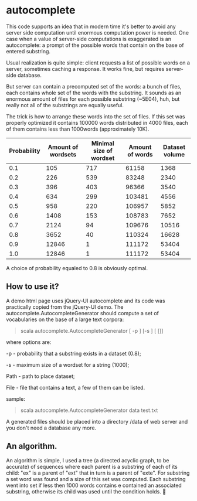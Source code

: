 autocomplete
============

This code supports an idea that in modern time it's better to avoid any server side computation until enormous computation power is needed. One case when a value of server-side computations is exaggerated is an autocomplete: a prompt of the possible words that contain on the base of  entered substring.

Usual realization is quite simple: client requests a list of possible words on a server, sometimes caching a response. It works fine, but requires server-side database. 

But server can contain a precomputed set of the words: a bunch of files, each  contains whole set of the words with the substring. It sounds as an enormous amount of files for each possible substring (~5E04), huh, but really not  all of the substrings are equally useful. 

The trick is how to arrange these words into the set of files. If this set was properly optimized it contains 100000 words distributed in 4000 files, each of them contains less than 1000words (approximately 10K).


| Probability | Amount of wordsets | Minimal size of wordset | Amount of words | Dataset volume |
|-------------|--------------------|-------------------------|-----------------|----------------|
| 0.1         | 105   | 717 | 61158  | 1368  |
| 0.2         | 226   | 539 | 83248  | 2340  |
| 0.3         | 396   | 403 | 96366  | 3540  |
| 0.4         | 634   | 299 | 103481 | 4556  |
| 0.5         | 958   | 220 | 106957 | 5852  |
| 0.6         | 1408  | 153 | 108783 | 7652  |
| 0.7         | 2124  | 94  | 109676 | 10516 |
| 0.8         | 3652  | 40  | 110324 | 16628 |
| 0.9         | 12846 | 1   | 111172 | 53404 |
| 1.0         | 12846 | 1   | 111172 | 53404 |

A choice of probability equaled to 0.8 is obviously optimal.
 
How to use it?
-----------------
A demo html page uses jQuery-UI autocomplete and its code was practically copied from the jQuery-UI demo. The autocomplete.AutocompleteGenerator should compute a set of vocabularies on the base of a large text corpora:

   > scala autocomplete.AutocompleteGenerator [ -p <Double>] [-s <Int>] <Path> [<File> []]

where options are:

   -p <Double> - probability that a substring exists in a dataset (0.8);

   -s <Int> - maximum size of a wordset for a string (1000);

   Path - path to place dataset;

   File - file that contains a text, a few of them can be listed.

sample:

   > scala autocomplete.AutocompleteGenerator data test.txt

A generated files should be placed into a directory /data of web server and you don't need a database any more.





An algorithm.
-----------------
An algorithm is simple, I used a tree (a directed acyclic graph, to be accurate) of sequences where each parent is a substring of each of its child: "ex" is a parent of "ext" that in turn is a  parent of "exte". For substring a set word was found and a size of this set was computed. Each substring went into set if less then 1000 words contains e contained an associated substring, otherwise its child was used until the condition holds.


